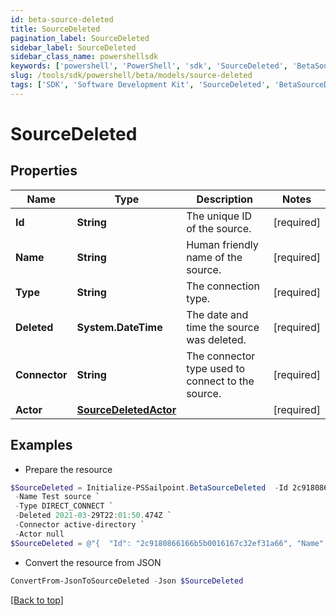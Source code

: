 ```yaml
---
id: beta-source-deleted
title: SourceDeleted
pagination_label: SourceDeleted
sidebar_label: SourceDeleted
sidebar_class_name: powershellsdk
keywords: ['powershell', 'PowerShell', 'sdk', 'SourceDeleted', 'BetaSourceDeleted'] 
slug: /tools/sdk/powershell/beta/models/source-deleted
tags: ['SDK', 'Software Development Kit', 'SourceDeleted', 'BetaSourceDeleted']
---
```



# SourceDeleted

## Properties

Name | Type | Description | Notes
------------ | ------------- | ------------- | -------------
**Id** | **String** | The unique ID of the source. | [required]
**Name** | **String** | Human friendly name of the source. | [required]
**Type** | **String** | The connection type. | [required]
**Deleted** | **System.DateTime** | The date and time the source was deleted. | [required]
**Connector** | **String** | The connector type used to connect to the source. | [required]
**Actor** | [**SourceDeletedActor**](source-deleted-actor) |  | [required]

## Examples

- Prepare the resource
```powershell
$SourceDeleted = Initialize-PSSailpoint.BetaSourceDeleted  -Id 2c9180866166b5b0016167c32ef31a66 `
 -Name Test source `
 -Type DIRECT_CONNECT `
 -Deleted 2021-03-29T22:01:50.474Z `
 -Connector active-directory `
 -Actor null
$SourceDeleted = @"{  "Id": "2c9180866166b5b0016167c32ef31a66", "Name": "Test source", "Type": "DIRECT_CONNECT", "Deleted": "2021-03-29T22:01:50.474Z", "Connector": "active-directory", "Actor": null }"@
```

- Convert the resource from JSON
```powershell
ConvertFrom-JsonToSourceDeleted -Json $SourceDeleted
```


[[Back to top]](#) 

